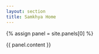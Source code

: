 ```yaml
---
layout: section
title: Samkhya Home
---
```

{% assign panel = site.panels[0] %}

{{ panel.content }}